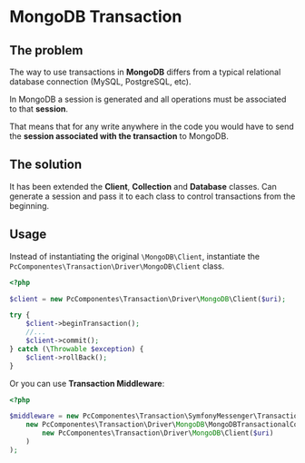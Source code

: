 # MongoDB Transaction

## The problem
The way to use transactions in **MongoDB** differs from a typical relational database connection (MySQL, PostgreSQL, etc).

In MongoDB a session is generated and all operations must be associated to that **session**.

That means that for any write anywhere in the code you would have to send the **session associated with the transaction** to MongoDB.

## The solution
It has been extended the **Client**, **Collection** and **Database** classes.
Can generate a session and pass it to each class to control transactions from the beginning.

## Usage
Instead of instantiating the original `\MongoDB\Client`, instantiate the `PcComponentes\Transaction\Driver\MongoDB\Client` class.

```php
<?php

$client = new PcComponentes\Transaction\Driver\MongoDB\Client($uri);

try {
    $client->beginTransaction();
    //...
    $client->commit();
} catch (\Throwable $exception) {
    $client->rollBack();
}
```

Or you can use **Transaction Middleware**:

```php
<?php

$middleware = new PcComponentes\Transaction\SymfonyMessenger\TransactionMiddleware(
    new PcComponentes\Transaction\Driver\MongoDB\MongoDBTransactionalConnection(
        new PcComponentes\Transaction\Driver\MongoDB\Client($uri)
    )
);
```
